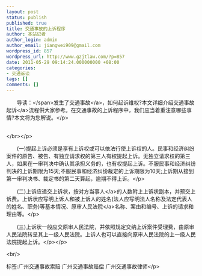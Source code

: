 ```yaml
---
layout: post
status: publish
published: true
title: 交通事故的上诉程序
author: 本站记者
author_login: admin
author_email: jiangwei909@gmail.com
wordpress_id: 857
wordpress_url: http://www.gzjtlaw.com/?p=857
date: 2011-05-29 09:14:24.000000000 +08:00
categories:
- 交通诉讼
tags: []
comments: []
---
```

<p><p><span>　　导读：<&#47;span>发生了<a>交通事故<&#47;a>，如何起诉维权?本文详细介绍<a>交通事故起诉<&#47;a>流程供大家参考。在交通事故的上诉程序中，我们应当着重注意哪些事情?本文将为您解说。<&#47;p><p><br><&#47;br><&#47;p><p>　　(一)提起上诉必须是享有上诉权或可以依法行使上诉权的人。民事和经济纠纷案件的原告、被告、有独立请求权的第三人有权提起上诉。无独立请求权的第三人，如果在一审判决中确认其承担义务的，也有权提起上诉。不服民事和经济纠纷判决的上诉期限为15天;不服民事和经济纠纷裁定的上诉期限为10天;上诉期从接到第一审判决书、裁定书的第二天算起，逾期不得上诉。<&#47;p><p>　　(二)上诉应递交上诉状，按对方<a>当事人<&#47;a>的人数附上上诉状副本，并预交上诉费。上诉状应写明上诉人和被上诉人的姓名(法人应写明法人名称及法定代表人的姓名、职务)等基本情况、原审<a>人民法院<&#47;a>名称、案由和编号、上诉的请求和理由等。<&#47;p><p>　　(三)上诉状一般应交原审人民法院，并依照规定交纳上诉案件受理费，由原审人民法院转呈其上一级人民法院。上诉人也可以直接向原审人民法院的上一级人民法院提起上诉。<&#47;p><&#47;p><br&#47;><p>标签:广州交通事故索赔 广州交通事故赔偿 广州交通事故律师<&#47;p>
